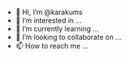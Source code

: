 - 👋 Hi, I’m @karakums
- 👀 I’m interested in ...
- 🌱 I’m currently learning ...
- 💞️ I’m looking to collaborate on ...
- 📫 How to reach me ...

<!---
karakums/karakums is a ✨ special ✨ repository because its `README.md` (this file) appears on your GitHub profile.
You can click the Preview link to take a look at your changes.
--->
